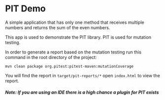 # PIT Demo

A simple application that has only one method that receives multiple numbers and returns the sum of the even numbers.

This app is used to demonstrate the PIT library. PIT is used for mutation testing.

In order to generate a report based on the mutation testing run this command in the root directory of the project:

`mvn clean package org.pitest:pitest-maven:mutationCoverage`

You will find the report in `target/pit-reports/*` open `index.html` to view the report.

##### Note: If you are using an IDE there is a high chance a plugin for PIT exists 